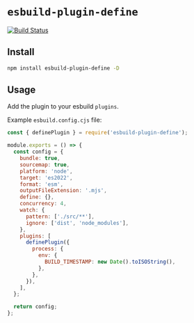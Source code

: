 # `esbuild-plugin-define`

[![Build Status](https://github.com/webdeveric/esbuild-plugin-define/workflows/Node.js%20CI/badge.svg)](https://github.com/webdeveric/esbuild-plugin-define/actions)

## Install

```sh
npm install esbuild-plugin-define -D
```

## Usage

Add the plugin to your esbuild `plugins`.

Example `esbuild.config.cjs` file:

```js
const { definePlugin } = require('esbuild-plugin-define');

module.exports = () => {
  const config = {
    bundle: true,
    sourcemap: true,
    platform: 'node',
    target: 'es2022',
    format: 'esm',
    outputFileExtension: '.mjs',
    define: {},
    concurrency: 4,
    watch: {
      pattern: ['./src/**'],
      ignore: ['dist', 'node_modules'],
    },
    plugins: [
      definePlugin({
        process: {
          env: {
            BUILD_TIMESTAMP: new Date().toISOString(),
          },
        },
      }),
    ],
  };

  return config;
};
```
